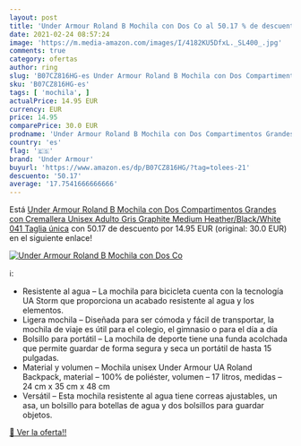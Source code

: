 ```yaml
---
layout: post
title: 'Under Armour Roland B Mochila con Dos Co al 50.17 % de descuento'
date: 2021-02-24 08:57:24
image: 'https://m.media-amazon.com/images/I/4182KU5DfxL._SL400_.jpg'
comments: true
category: ofertas
author: ring
slug: 'B07CZ816HG-es Under Armour Roland B Mochila con Dos Compartimentos...'
sku: 'B07CZ816HG-es'
tags: [ 'mochila', ]
actualPrice: 14.95 EUR
currency: EUR
price: 14.95
comparePrice: 30.0 EUR
prodname: 'Under Armour Roland B Mochila con Dos Compartimentos Grandes con Cremallera  Unisex Adulto  Gris  Graphite Medium Heather/Black/White  041   Taglia única'
country: 'es'
flag: '🇪🇸'
brand: 'Under Armour'
buyurl: 'https://www.amazon.es/dp/B07CZ816HG/?tag=tolees-21'
descuento: '50.17'
average: '17.7541666666666'
---
```


Está [Under Armour Roland B Mochila con Dos Compartimentos Grandes con Cremallera  Unisex Adulto  Gris  Graphite Medium Heather/Black/White  041   Taglia única](https://www.amazon.es/dp/B07CZ816HG/?tag=tolees-21) con 50.17 de descuento por 14.95 EUR (original: 30.0 EUR) en el siguiente enlace!

[![Under Armour Roland B Mochila con Dos Co](https://m.media-amazon.com/images/I/4182KU5DfxL._SL400_.jpg)](https://www.amazon.es/dp/B07CZ816HG/?tag=tolees-21)

ℹ️:

- Resistente al agua – La mochila para bicicleta cuenta con la tecnología UA Storm que proporciona un acabado resistente al agua y los elementos.
- Ligera mochila – Diseñada para ser cómoda y fácil de transportar, la mochila de viaje es útil para el colegio, el gimnasio o para el día a día
- Bolsillo para portátil – La mochila de deporte tiene una funda acolchada que permite guardar de forma segura y seca un portátil de hasta 15 pulgadas.
- Material y volumen – Mochila unisex Under Armour UA Roland Backpack, material – 100% de poliéster, volumen – 17 litros, medidas – 24 cm x 35 cm x 48 cm
- Versátil – Esta mochila resistente al agua tiene correas ajustables, un asa, un bolsillo para botellas de agua y dos bolsillos para guardar objetos.

[🛒 Ver la oferta!!](https://www.amazon.es/dp/B07CZ816HG/?tag=tolees-21)
